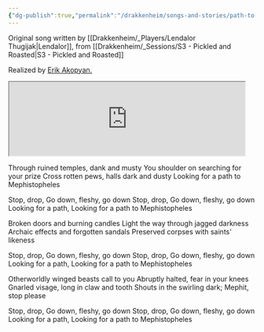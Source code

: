 ```yaml
---
{"dg-publish":true,"permalink":"/drakkenheim/songs-and-stories/path-to-mephistopheles/"}
---
```


Original song written by [[Drakkenheim/_Players/Lendalor Thugijak\|Lendalor]], from [[Drakkenheim/_Sessions/S3 - Pickled and Roasted\|S3 - Pickled and Roasted]]

Realized by [Erik Akopyan.](https://www.fiverr.com/erikakopyan?source=order_page_user_message_link)

<iframe src="https://drive.google.com/file/d/1xySbXbLCtWHvt-60c_8tZWqPDqKHXqYm/preview" width="480"></iframe>

Through ruined temples, dank and musty
You shoulder on searching for your prize
Cross rotten pews, halls dark and dusty
Looking for a path to Mephistopheles

Stop, drop,
Go down, fleshy, go down
Stop, drop,
Go down, fleshy, go down
Looking for a path,
Looking for a path to Mephistopheles

Broken doors and burning candles
Light the way through jagged darkness
Archaic effects and forgotten sandals
Preserved corpses with saints' likeness

Stop, drop,
Go down, fleshy, go down
Stop, drop,
Go down, fleshy, go down
Looking for a path,
Looking for a path to Mephistopheles

Otherworldly winged beasts call to you
Abruptly halted, fear in your knees
Gnarled visage, long in claw and tooth
Shouts in the swirling dark; Mephit, stop please

Stop, drop,
Go down, fleshy, go down
Stop, drop,
Go down, fleshy, go down
Looking for a path,
Looking for a path to Mephistopheles